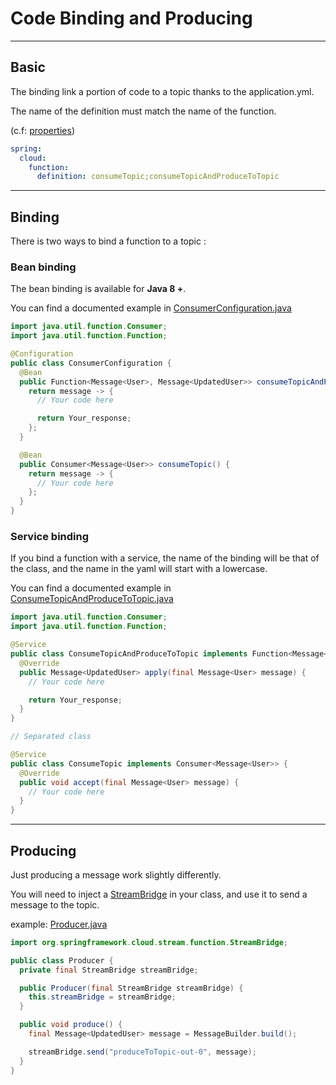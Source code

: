 # Code Binding and Producing

---

## Basic

The binding link a portion of code to a topic thanks to the application.yml.

The name of the definition must match the name of the function.

(c.f: [properties](configuration_properties.md))

```yaml
spring:
  cloud:
    function:
      definition: consumeTopic;consumeTopicAndProduceToTopic
```

---

## Binding

There is two ways to bind a function to a topic :

### Bean binding

The bean binding is available for **Java 8 +**.

You can find a documented example in [ConsumerConfiguration.java](../../java/com/example/cloud/function/consumer/ConsumerConfiguration.java)

```java
import java.util.function.Consumer;
import java.util.function.Function;

@Configuration
public class ConsumerConfiguration {
  @Bean
  public Function<Message<User>, Message<UpdatedUser>> consumeTopicAndProduceToTopic() {
    return message -> {
      // Your code here

      return Your_response;
    };
  }

  @Bean
  public Consumer<Message<User>> consumeTopic() {
    return message -> {
      // Your code here
    };
  }
}
```

### Service binding

If you bind a function with a service, the name of the binding will be that of the class, and the name in the yaml will start with a lowercase.

You can find a documented example in [ConsumeTopicAndProduceToTopic.java](../../java/com/example/cloud/function/function/ConsumeTopicAndProduceToTopic.java)

```java
import java.util.function.Consumer;
import java.util.function.Function;

@Service
public class ConsumeTopicAndProduceToTopic implements Function<Message<User>, Message<UpdatedUser>> {
  @Override
  public Message<UpdatedUser> apply(final Message<User> message) {
    // Your code here

    return Your_response;
  }
}

// Separated class

@Service
public class ConsumeTopic implements Consumer<Message<User>> {
  @Override
  public void accept(final Message<User> message) {
    // Your code here
  }
}
```

---

## Producing

Just producing a message work slightly differently.

You will need to inject a [StreamBridge](spring_cloud_stream_example.md#streambridge) in your class, and use it to send a message to the
topic.

example: [Producer.java](src/main/java/com/example/cloud/function/producer/Producer.java)

```java
import org.springframework.cloud.stream.function.StreamBridge;

public class Producer {
  private final StreamBridge streamBridge;

  public Producer(final StreamBridge streamBridge) {
    this.streamBridge = streamBridge;
  }

  public void produce() {
    final Message<UpdatedUser> message = MessageBuilder.build();

    streamBridge.send("produceToTopic-out-0", message);
  }
}
```
